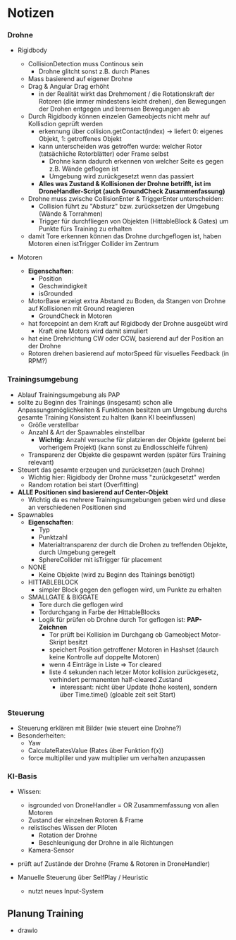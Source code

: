 # Notizen

### Drohne
* Rigidbody
    * CollisionDetection muss Continous sein
        * Drohne glitcht sonst z.B. durch Planes
    * Mass basierend auf eigener Drohne
    * Drag & Angular Drag erhöht
        * in der Realität wirkt das Drehmoment / die Rotationskraft der Rotoren (die immer mindestens leicht drehen), den Bewegungen der Drohen entgegen und bremsen Bewegungen ab
    * Durch Rigidbody können einzelen Gameobjects nicht mehr auf Kollisdion geprüft werden
        * erkennung über collision.getContact(index) -> liefert 0: eigenes Objekt, 1: getroffenes Objekt
        * kann unterscheiden was getroffen wurde: welcher Rotor (tatsächliche Rotorblätter) oder Frame selbst 
            * Drohne kann dadurch erkennen von welcher Seite es gegen z.B. Wände geflogen ist
            * Umgebung wird zurückgesetzt wenn das passiert
        * **Alles was Zustand & Kollisionen der Drohne betrifft, ist im DroneHandler-Script (auch GroundCheck Zusammenfassung)** 
    * Drohne muss zwische CollisionEnter & TriggerEnter unterscheiden:
        * Collision führt zu "Absturz" bzw. zurücksetzen der Umgebung (Wände & Torrahmen)
        * Trigger für durchfliegen von Objekten (HittableBlock & Gates) um Punkte fürs Training zu erhalten
    * damit Tore erkennen können das Drohne durchgeflogen ist, haben Motoren einen istTrigger Collider im Zentrum
         
* Motoren
    * **Eigenschaften**: 
        * Position
        * Geschwindigkeit
        * isGrounded
    * MotorBase erzeigt extra Abstand zu Boden, da Stangen von Drohne auf Kollisionen mit Ground reagieren
        * GroundCheck  in Motoren
    * hat forcepoint an dem Kraft auf Rigidbody der Drohne ausgeübt wird
        * Kraft eine Motors wird damit simuliert
    * hat eine Drehrichtung CW oder CCW, basierend auf der Position an der Drohne
    * Rotoren drehen basierend auf motorSpeed für visuelles Feedback (in RPM?)

### Trainingsumgebung 
* Ablauf Trainingsumgebung als PAP
* sollte zu Beginn des Trainings (insgesamt) schon alle Anpassungsmöglichkeiten & Funktionen besitzen um Umgebung durchs gesamte Training Konsistent zu halten (kann KI beeinflussen)
    * Größe verstellbar
    * Anzahl & Art der Spawnables einstellbar
        * **Wichtig:** Anzahl versuche für platzieren der Objekte (gelernt bei vorherigem Projekt) (kann sonst zu Endlosschleife führen)
    * Transparenz der Objekte die gespawnt werden (später fürs Training relevant)
* Steuert das gesamte erzeugen und zurücksetzen (auch Drohne)
    * Wichtig hier: Rigidbody der Drohne muss "zurückgesetzt" werden
    * Random rotation bei start (Overfitting)
* **ALLE Positionen sind basierend auf Center-Objekt**
    * Wichtig da es mehrere Trainingsumgebungen geben wird und diese an verschiedenen Positionen sind
* Spawnables
    * **Eigenschaften**: 
        * Typ
        * Punktzahl
        * Materialtransparenz der durch die Drohen zu treffenden Objekte, durch Umgebung geregelt
        * SphereCollider mit isTrigger für placement
    * NONE
        * Keine Objekte (wird zu Beginn des Ttainings benötigt)
    * HITTABLEBLOCK
        * simpler Block gegen den geflogen wird, um Punkte zu erhalten
    * SMALLGATE & BIGGATE
        * Tore durch die geflogen wird
        * Tordurchgang in Farbe der HittableBlocks
        * Logik für prüfen ob Drohne durch Tor geflogen ist: **PAP-Zeichnen**
            * Tor prüft bei Kollision im Durchgang ob Gameobject Motor-Skript besitzt
            * speichert Position getroffener Motoren in Hashset (daurch keine Kontrolle auf doppelte Motoren)
            * wenn 4 Einträge in Liste => Tor cleared
            * liste 4 sekunden nach letzer Motor kollision zurückgesetz, verhindert permanenten half-cleared Zustand
                * interessant: nicht über Update (hohe kosten), sondern über Time.time() (gloable zeit seit Start)
                
### Steuerung
* Steuerung erklären mit Bilder (wie steuert eine Drohne?)
* Besonderheiten: 
    * Yaw
    * CalculateRatesValue (Rates über Funktion f(x))
    * force multipliler und yaw multiplier um verhalten anzupassen

### KI-Basis
* Wissen:
    * isgrounded von DroneHandler = OR Zusammemfassung von allen Motoren
    * Zustand der einzelnen Rotoren & Frame
    * relistisches Wissen der Piloten
        * Rotation der Drohne
        * Beschleunigung der Drohne in alle Richtungen
    * Kamera-Sensor
* prüft auf Zustände der Drohne (Frame & Rotoren in DroneHandler)

* Manuelle Steuerung über SelfPlay / Heuristic
    * nutzt neues Input-System

## Planung Training

* drawio